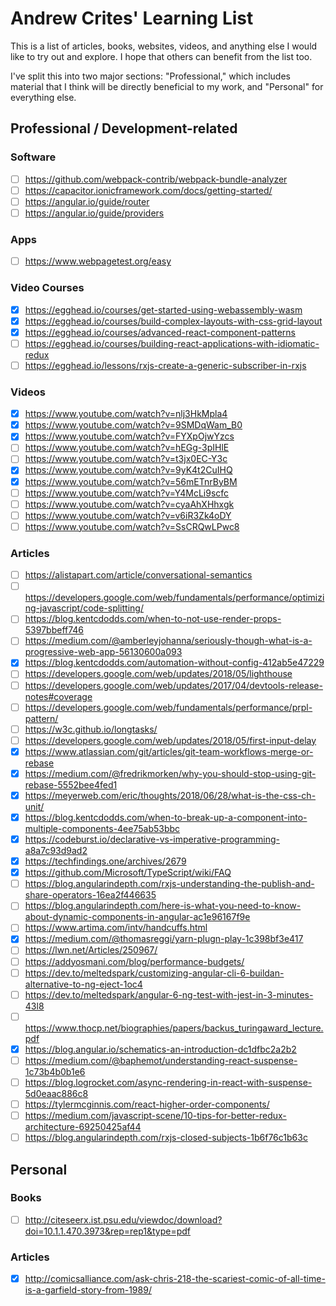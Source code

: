 # Andrew Crites' Learning List

This is a list of articles, books, websites, videos, and anything else I would
like to try out and explore. I hope that others can benefit from the list too.

I've split this into two major sections: "Professional," which includes material
that I think will be directly beneficial to my work, and "Personal" for
everything else.

## Professional / Development-related

### Software

- [ ] https://github.com/webpack-contrib/webpack-bundle-analyzer
- [ ] https://capacitor.ionicframework.com/docs/getting-started/
- [ ] https://angular.io/guide/router
- [ ] https://angular.io/guide/providers

### Apps

- [ ] https://www.webpagetest.org/easy

### Video Courses

- [x] https://egghead.io/courses/get-started-using-webassembly-wasm
- [x] https://egghead.io/courses/build-complex-layouts-with-css-grid-layout
- [x] https://egghead.io/courses/advanced-react-component-patterns
- [ ] https://egghead.io/courses/building-react-applications-with-idiomatic-redux
- [ ] https://egghead.io/lessons/rxjs-create-a-generic-subscriber-in-rxjs

### Videos

- [x] https://www.youtube.com/watch?v=nlj3HkMpla4
- [x] https://www.youtube.com/watch?v=9SMDqWam_B0
- [x] https://www.youtube.com/watch?v=FYXpOjwYzcs
- [ ] https://www.youtube.com/watch?v=hEGg-3pIHlE
- [ ] https://www.youtube.com/watch?v=t3jx0EC-Y3c
- [x] https://www.youtube.com/watch?v=9yK4t2CuIHQ
- [x] https://www.youtube.com/watch?v=56mETnrByBM
- [ ] https://www.youtube.com/watch?v=Y4McLi9scfc
- [ ] https://www.youtube.com/watch?v=cyaAhXHhxgk
- [ ] https://www.youtube.com/watch?v=v6iR3Zk4oDY
- [ ] https://www.youtube.com/watch?v=SsCRQwLPwc8

### Articles

- [ ] https://alistapart.com/article/conversational-semantics
- [ ] https://developers.google.com/web/fundamentals/performance/optimizing-javascript/code-splitting/
- [ ] https://blog.kentcdodds.com/when-to-not-use-render-props-5397bbeff746
- [ ] https://medium.com/@amberleyjohanna/seriously-though-what-is-a-progressive-web-app-56130600a093
- [x] https://blog.kentcdodds.com/automation-without-config-412ab5e47229
- [ ] https://developers.google.com/web/updates/2018/05/lighthouse
- [ ] https://developers.google.com/web/updates/2017/04/devtools-release-notes#coverage
- [ ] https://developers.google.com/web/fundamentals/performance/prpl-pattern/
- [ ] https://w3c.github.io/longtasks/
- [ ] https://developers.google.com/web/updates/2018/05/first-input-delay
- [x] https://www.atlassian.com/git/articles/git-team-workflows-merge-or-rebase
- [x] https://medium.com/@fredrikmorken/why-you-should-stop-using-git-rebase-5552bee4fed1
- [x] https://meyerweb.com/eric/thoughts/2018/06/28/what-is-the-css-ch-unit/
- [x] https://blog.kentcdodds.com/when-to-break-up-a-component-into-multiple-components-4ee75ab53bbc
- [x] https://codeburst.io/declarative-vs-imperative-programming-a8a7c93d9ad2
- [x] https://techfindings.one/archives/2679
- [x] https://github.com/Microsoft/TypeScript/wiki/FAQ
- [ ] https://blog.angularindepth.com/rxjs-understanding-the-publish-and-share-operators-16ea2f446635
- [ ] https://blog.angularindepth.com/here-is-what-you-need-to-know-about-dynamic-components-in-angular-ac1e96167f9e
- [ ] https://www.artima.com/intv/handcuffs.html
- [x] https://medium.com/@thomasreggi/yarn-plugn-play-1c398bf3e417
- [ ] https://lwn.net/Articles/250967/
- [ ] https://addyosmani.com/blog/performance-budgets/
- [ ] https://dev.to/meltedspark/customizing-angular-cli-6-buildan-alternative-to-ng-eject-1oc4
- [ ] https://dev.to/meltedspark/angular-6-ng-test-with-jest-in-3-minutes-43l8
- [ ] https://www.thocp.net/biographies/papers/backus_turingaward_lecture.pdf
- [x] https://blog.angular.io/schematics-an-introduction-dc1dfbc2a2b2
- [ ] https://medium.com/@baphemot/understanding-react-suspense-1c73b4b0b1e6
- [ ] https://blog.logrocket.com/async-rendering-in-react-with-suspense-5d0eaac886c8
- [ ] https://tylermcginnis.com/react-higher-order-components/
- [ ] https://medium.com/javascript-scene/10-tips-for-better-redux-architecture-69250425af44
- [ ] https://blog.angularindepth.com/rxjs-closed-subjects-1b6f76c1b63c

## Personal

### Books

- [ ] http://citeseerx.ist.psu.edu/viewdoc/download?doi=10.1.1.470.3973&rep=rep1&type=pdf

### Articles

- [x] http://comicsalliance.com/ask-chris-218-the-scariest-comic-of-all-time-is-a-garfield-story-from-1989/
